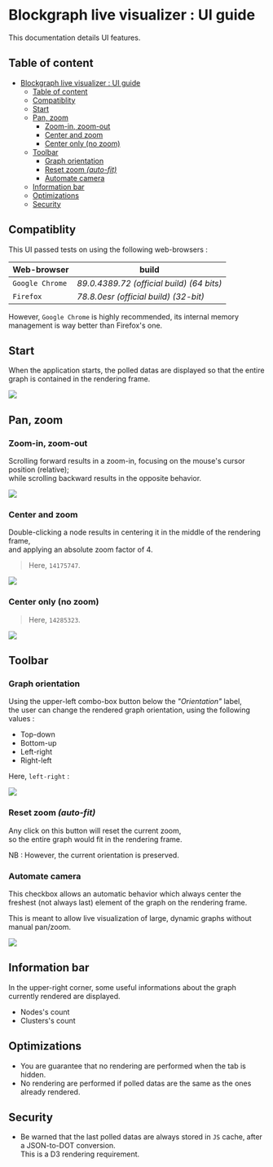 # Blockgraph live visualizer : UI guide

This documentation details UI features.

## Table of content

- [Blockgraph live visualizer : UI guide](#blockgraph-live-visualizer--ui-guide)
  - [Table of content](#table-of-content)
  - [Compatiblity](#compatiblity)
  - [Start](#start)
  - [Pan, zoom](#pan-zoom)
    - [Zoom-in, zoom-out](#zoom-in-zoom-out)
    - [Center and zoom](#center-and-zoom)
    - [Center only (no zoom)](#center-only-no-zoom)
  - [Toolbar](#toolbar)
    - [Graph orientation](#graph-orientation)
    - [Reset zoom *(auto-fit)*](#reset-zoom-auto-fit)
    - [Automate camera](#automate-camera)
  - [Information bar](#information-bar)
  - [Optimizations](#optimizations)
  - [Security](#security)

## Compatiblity

This UI passed tests on using the following web-browsers :

| Web-browser | build |
| ----------- | ----- |
| `Google Chrome`   | *89.0.4389.72 (official build) (64 bits)* |
| `Firefox`         | *78.8.0esr (official build) (32-bit)*     |

However, `Google Chrome` is highly recommended, its internal memory management is way better than Firefox's one.

## Start

When the application starts, the polled datas are displayed so that the entire graph is contained in the rendering frame.

![](./documentation/images/Capture.PNG)

## Pan, zoom

### Zoom-in, zoom-out

Scrolling forward results in a zoom-in, focusing on the mouse's cursor position (relative);  
while scrolling backward results in the opposite behavior.

![](./documentation/images/scroll_to_zoom.PNG)

### Center and zoom

Double-clicking a node results in centering it in the middle of the rendering frame,  
and applying an absolute zoom factor of 4.

> Here, `14175747`.

![](./documentation/images/double_click_to_center_and_zoom.PNG)

### Center only (no zoom)

> Here, `14285323`.

![](./documentation/images/click_to_center_node.PNG)

## Toolbar

### Graph orientation

Using the upper-left combo-box button below the *"Orientation"* label,  
the user can change the rendered graph orientation, using the following values :

- Top-down
- Bottom-up
- Left-right
- Right-left

Here, `left-right` :

![](./documentation/images/change_orientation.PNG)

### Reset zoom *(auto-fit)*

Any click on this button will reset the current zoom,  
so the entire graph would fit in the rendering frame.

NB : However, the current orientation is preserved.

### Automate camera

This checkbox allows an automatic behavior which always center the freshest (not always last) element of the graph on the rendering frame.

This is meant to allow live visualization of large, dynamic graphs without manual pan/zoom.

![](./documentation/images/automate_camera.PNG)

## Information bar

In the upper-right corner, some useful informations about the graph currently rendered are displayed.

- Nodes's count
- Clusters's count

## Optimizations

- You are guarantee that no rendering are performed when the tab is hidden.
- No rendering are performed if polled datas are the same as the ones already rendered.

## Security

- Be warned that the last polled datas are always stored in `JS` cache, after a JSON-to-DOT conversion.  
  This is a D3 rendering requirement.
